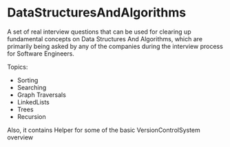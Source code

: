 # DataStructuresAndAlgorithms
 A set of real interview questions that can be used for clearing up fundamental concepts on Data Structures And Algorithms, which are primarily being asked by any of the companies during the interview process for Software Engineers.
 
 
 Topics:
 - Sorting
 - Searching
 - Graph Traversals
 - LinkedLists
 - Trees
 - Recursion
 
 Also, it contains Helper for some of the basic VersionControlSystem overview

